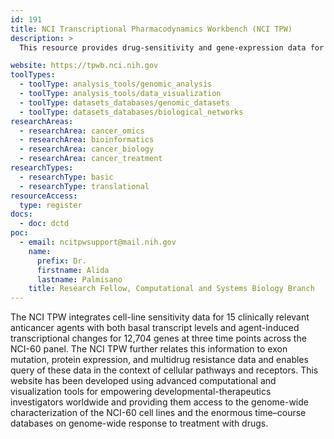 ```yaml
---
id: 191
title: NCI Transcriptional Pharmacodynamics Workbench (NCI TPW)
description: >
  This resource provides drug-sensitivity and gene-expression data for NCI-60 cell lines exposed to 15 clinically relevant anticancer agents, as well as computational and visualization tools to analyze and explore these datasets.

website: https://tpwb.nci.nih.gov
toolTypes:
  - toolType: analysis_tools/genomic_analysis
  - toolType: analysis_tools/data_visualization
  - toolType: datasets_databases/genomic_datasets
  - toolType: datasets_databases/biological_networks
researchAreas:
  - researchArea: cancer_omics
  - researchArea: bioinformatics
  - researchArea: cancer_biology
  - researchArea: cancer_treatment
researchTypes:
  - researchType: basic
  - researchType: translational
resourceAccess:
  type: register
docs:
  - doc: dctd
poc:
  - email: ncitpwsupport@mail.nih.gov
    name:
      prefix: Dr.
      firstname: Alida
      lastname: Palmisano
    title: Research Fellow, Computational and Systems Biology Branch
---
```

The NCI TPW integrates cell-line sensitivity data for 15 clinically relevant anticancer agents with both basal transcript levels and agent-induced transcriptional changes for 12,704 genes at three time points across the NCI-60 panel. The NCI TPW further relates this information to exon mutation, protein expression, and multidrug resistance data and enables query of these data in the context of cellular pathways and receptors. This website has been developed using advanced computational and visualization tools for empowering developmental-therapeutics investigators worldwide and providing them access to the genome-wide characterization of the NCI-60 cell lines and the enormous time–course databases on genome-wide response to treatment with drugs.

